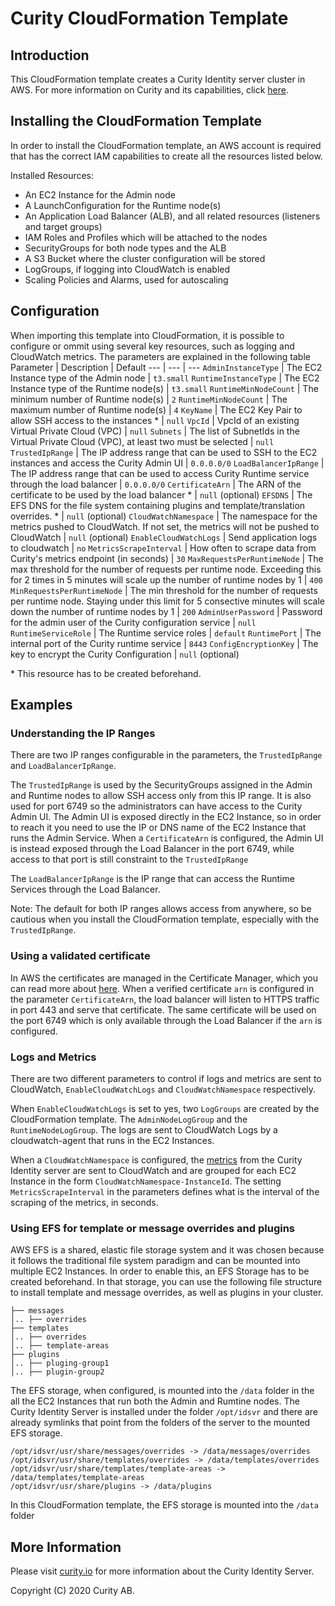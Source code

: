 # Curity CloudFormation Template
## Introduction
This CloudFormation template creates a Curity Identity server cluster in AWS.
For more information on Curity and its capabilities, click [here](https://curity.io).

## Installing the CloudFormation Template

In order to install the CloudFormation template, an AWS account is required that has the correct IAM capabilities to create all the resources listed below. 

Installed Resources:
- An EC2 Instance for the Admin node
- A LaunchConfiguration for the Runtime node(s)
- An Application Load Balancer (ALB), and all related resources (listeners and target groups)
- IAM Roles and Profiles which will be attached to the nodes
- SecurityGroups for both node types and the ALB
- A S3 Bucket where the cluster configuration will be stored
- LogGroups, if logging into CloudWatch is enabled
- Scaling Policies and Alarms, used for autoscaling

## Configuration

When importing this template into CloudFormation, it is possible to configure or ommit using several key resources, such as logging and CloudWatch metrics. The parameters are explained in the following table
Parameter | Description | Default
--- | --- | ---
`AdminInstanceType` | The EC2 Instance type of the Admin node | `t3.small`
`RuntimeInstanceType` | The EC2 Instance type of the Runtime node(s) | `t3.small`
`RuntimeMinNodeCount` | The minimum number of Runtime node(s) | `2`
`RuntimeMinNodeCount` | The maximum number of Runtime node(s) | `4`
`KeyName` | The EC2 Key Pair to allow SSH access to the instances * | `null`
`VpcId` | VpcId of an existing Virtual Private Cloud (VPC) | `null`
`Subnets` | The list of SubnetIds in the Virtual Private Cloud (VPC), at least two must be selected | `null`
`TrustedIpRange` | The IP address range that can be used to SSH to the EC2 instances and access the Curity Admin UI | `0.0.0.0/0`
`LoadBalancerIpRange` | The IP address range that can be used to access Curity Runtime service through the load balancer | `0.0.0.0/0`
`CertificateArn` | The ARN of the certificate to be used by the load balancer * | `null` (optional)
`EFSDNS` | The EFS DNS for the file system containing plugins and template/translation overrides. * | `null` (optional)
`CloudWatchNamespace` | The namespace for the metrics pushed to CloudWatch. If not set, the metrics will not be pushed to CloudWatch | `null` (optional)
`EnableCloudWatchLogs` | Send application logs to cloudwatch | `no`
`MetricsScrapeInterval` | How often to scrape data from Curity's metrics endpoint (in seconds) | `30`
`MaxRequestsPerRuntimeNode` | The max threshold for the number of requests per runtime node. Exceeding this for 2 times in 5 minutes will scale up the number of runtime nodes by 1 | `400`
`MinRequestsPerRuntimeNode` | The min threshold for the number of requests per runtime node. Staying under this limit for 5 consective minutes will scale down the number of runtime nodes by 1 | `200`
`AdminUserPassword` | Password for the admin user of the Curity configuration service | `null`
`RuntimeServiceRole` | The Runtime service roles | `default`
`RuntimePort` | The internal port of the Curity runtime service | `8443`
`ConfigEncryptionKey` | The key to encrypt the Curity Configuration | `null` (optional)

\* This resource has to be created beforehand.

## Examples

### Understanding the IP Ranges

There are two IP ranges configurable in the parameters, the `TrustedIpRange` and `LoadBalancerIpRange`.

The `TrustedIpRange` is used by the SecurityGroups assigned in the Admin and Runtime nodes to allow SSH access only from this IP range. It is also used for port 6749 so the administrators can have access to the Curity Admin UI.
The Admin UI is exposed directly in the EC2 Instance, so in order to reach it you need to use the IP or DNS name of the EC2 Instance that runs the Admin Service. When a `CertificateArn` is configured, the Admin UI is instead exposed through the Load Balancer in the port 6749, while access to that port is still constraint to the `TrustedIpRange`

The `LoadBalancerIpRange` is the IP range that can access the Runtime Services through the Load Balancer. 

Note: The default for both IP ranges allows access from anywhere, so be cautious when you install the CloudFormation template, especially with the `TrustedIpRange`.

### Using a validated certificate

In AWS the certificates are managed in the Certificate Manager, which you can read more about [here](https://aws.amazon.com/certificate-manager/). When a verified certificate `arn` is configured in the parameter `CertificateArn`, the load balancer will listen to HTTPS traffic in port 443 and serve that certificate.
The same certificate will be used on the port 6749 which is only available through the Load Balancer if the `arn` is configured.

### Logs and Metrics

There are two different parameters to control if logs and metrics are sent to CloudWatch, `EnableCloudWatchLogs` and `CloudWatchNamespace` respectively. 

When `EnableCloudWatchLogs` is set to yes, two `LogGroups` are created by the CloudFormation template. The `AdminNodeLogGroup` and the `RuntimeNodeLogGroup`. The logs are sent to CloudWatch Logs by a cloudwatch-agent that runs in the EC2 Instances.

When a `CloudWatchNamespace` is configured, the [metrics](https://developer.curity.io/docs/latest/system-admin-guide/monitoring/index.html#prometheus-compliant-metrics) from the Curity Identity server are sent to CloudWatch and are grouped for each EC2 Instance in the form `CloudWatchNamespace-InstanceId`. The setting `MetricsScrapeInterval` in the parameters defines what is the interval of the scraping of the metrics, in seconds.

### Using EFS for template or message overrides and plugins

AWS EFS is a shared, elastic file storage system and it was chosen because it follows the traditional file system paradigm and can be mounted into multiple EC2 Instances. 
In order to enable this, an EFS Storage has to be created beforehand. In that storage, you can use the following file structure to install template and message overrides, as well as plugins in your cluster.
```
├── messages
│.. ├── overrides
├── templates
│.. ├── overrides
│.. ├── template-areas
├── plugins
│.. ├── pluging-group1
│.. ├── plugin-group2
```

The EFS storage, when configured, is mounted into the `/data` folder in the all the EC2 Instances that run both the Admin and Rumtine nodes. The Curity Identity Server is installed under the folder `/opt/idsvr` and there are already symlinks that point from the folders of the server to the mounted EFS storage. 

```
/opt/idsvr/usr/share/messages/overrides -> /data/messages/overrides
/opt/idsvr/usr/share/templates/overrides -> /data/templates/overrides
/opt/idsvr/usr/share/templates/template-areas -> /data/templates/template-areas
/opt/idsvr/usr/share/plugins -> /data/plugins
```
In this CloudFormation template, the EFS storage is mounted into the `/data` folder

## More Information

Please visit [curity.io](https://curity.io/)  for more information about the Curity Identity Server.

Copyright (C) 2020 Curity AB.

